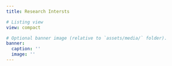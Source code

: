 ```yaml
---
title: Research Intersts

# Listing view
view: compact

# Optional banner image (relative to `assets/media/` folder).
banner:
  caption: ''
  image: ''
---
```

